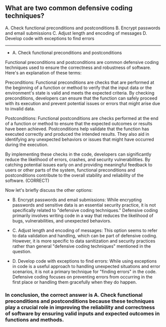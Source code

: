 ## What are two common defensive coding techniques?

A. Check functional preconditions and postconditions
B. Encrypt passwords and email submissions 
C. Adjust length and encoding of messages 
D. Develop code with exceptions to find errors 

---

- A. Check functional preconditions and postconditions

Functional preconditions and postconditions are common defensive coding techniques used to ensure the correctness and robustness of software. Here's an explanation of these terms:

Preconditions: Functional preconditions are checks that are performed at the beginning of a function or method to verify that the input data or the environment's state is valid and meets the expected criteria. By checking preconditions, developers can ensure that the function can safely proceed with its execution and prevent potential issues or errors that might arise due to invalid data.

Postconditions: Functional postconditions are checks performed at the end of a function or method to ensure that the expected outcomes or results have been achieved. Postconditions help validate that the function has executed correctly and produced the intended results. They also aid in identifying any unexpected behaviors or issues that might have occurred during the execution.

By implementing these checks in the code, developers can significantly reduce the likelihood of errors, crashes, and security vulnerabilities. By catching potential issues early on and providing meaningful feedback to users or other parts of the system, functional preconditions and postconditions contribute to the overall stability and reliability of the software. (CORRECT)

Now let's briefly discuss the other options:

- B. Encrypt passwords and email submissions: While encrypting passwords and sensitive data is an essential security practice, it is not specifically related to "defensive coding techniques." Defensive coding primarily involves writing code in a way that reduces the likelihood of bugs, vulnerabilities, and unexpected behaviors.

- C. Adjust length and encoding of messages: This option seems to refer to data validation and handling, which can be part of defensive coding. However, it is more specific to data sanitization and security practices rather than general "defensive coding techniques" mentioned in the question.

- D. Develop code with exceptions to find errors: While using exceptions in code is a useful approach to handling unexpected situations and error scenarios, it is not a primary technique for "finding errors" in the code. Defensive coding focuses on preventing errors from occurring in the first place or handling them gracefully when they do happen.

### In conclusion, the correct answer is A. Check functional preconditions and postconditions because these techniques play a crucial role in improving the reliability and correctness of software by ensuring valid inputs and expected outcomes in functions and methods.
